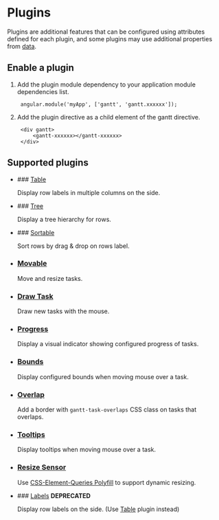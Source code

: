 # Plugins

Plugins are additional features that can be configured using attributes defined for each plugin, and some plugins may 
use additional properties from [data](attributes.md#data).

## Enable a plugin

1. Add the plugin module dependency to your application module dependencies list.

        angular.module('myApp', ['gantt', 'gantt.xxxxxx']);

2. Add the plugin directive as a child element of the gantt directive.

        <div gantt>
            <gantt-xxxxxx></gantt-xxxxxx>
        </div>

## Supported plugins

- ### [Table](../plugins/table.md)

    Display row labels in multiple columns on the side.

- ### [Tree](../plugins/tree.md)

    Display a tree hierarchy for rows.

- ### [Sortable](../plugins/sortable.md)

    Sort rows by drag & drop on rows label.

- ### [Movable](../plugins/movable.md)

    Move and resize tasks.

- ### [Draw Task](../plugins/drawtask.md)

    Draw new tasks with the mouse.

- ### [Progress](../plugins/progress.md)

    Display a visual indicator showing configured progress of tasks.

- ### [Bounds](../plugins/bounds.md)

    Display configured bounds when moving mouse over a task.
    
- ### [Overlap](../plugins/overlap.md)

    Add a border with `gantt-task-overlaps` CSS class on tasks that overlaps.

- ### [Tooltips](../plugins/tooltips.md)

    Display tooltips when moving mouse over a task.

- ### [Resize Sensor](../plugins/resizeSensor.md)

    Use [CSS-Element-Queries Polyfill](https://github.com/marcj/css-element-queries) to support dynamic resizing.

- ### [Labels](../plugins/labels.md) **DEPRECATED**

    Display row labels on the side. (Use [Table](../plugins/table.md) plugin instead)

